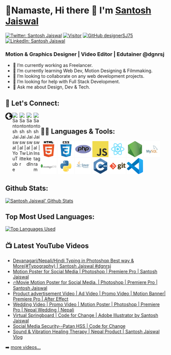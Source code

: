 # 🙏Namaste, Hi there 👋 I'm [Santosh Jaiswal](https://instagram.com/dgnrsj)
[![Twitter: Santosh Jaiswal](https://img.shields.io/twitter/follow/dgnrsj?style=social)](https://twitter.com//dgnrsj)
[![Visitor](https://visitor-badge.laobi.icu/badge?page_id=designerSJ75.designerSJ75)](https://github.com/designerSJ75)
[![GitHub designerSJ75](https://img.shields.io/github/followers/designerSJ75?label=follow&style=social)](https://github.com/designerSJ75)
[![LinkedIn: Santosh Jaiswal](https://img.shields.io/badge/SantoshJaiswal-blue?style=flat-square&logo=Linkedin&logoColor=white&link=https://www.linkedin.com/in/dgnrsj/)](https://www.linkedin.com/in/dgnrsj/)

### Motion & Graphics Designer | Video Editor | Edutainer @dgnrsj
- 🔭 I’m currently working as Freelancer.
- 🌱 I’m currently learning Web Dev, Motion Designing & Filmmaking.
- 👯 I’m looking to collaborate on any web development projects.
- 🤔 I’m looking for help with Full Stack Development.
- 💬 Ask me about Design, Dev & Tech.

## 🔗 Let's Connect:
[<img align="left" alt="Santosh Jaiswal | Web" width="22px" src="https://raw.githubusercontent.com/iconic/open-iconic/master/svg/globe.svg" />][website]
[<img align="left" alt="Santosh Jaiswal | YouTube" width="22px" src="https://cdn.jsdelivr.net/npm/simple-icons@v3/icons/youtube.svg" />][youtube]
[<img align="left" alt="Santosh Jaiswal | Twitter" width="22px" src="https://cdn.jsdelivr.net/npm/simple-icons@v3/icons/twitter.svg" />][twitter]
[<img align="left" alt="Santosh Jaiswal | LinkedIn" width="22px" src="https://cdn.jsdelivr.net/npm/simple-icons@v3/icons/linkedin.svg" />][linkedin]
[<img align="left" alt="Santosh Jaiswal | Instagram" width="22px" src="https://cdn.jsdelivr.net/npm/simple-icons@v3/icons/instagram.svg" />][instagram]
<br />

[website]: https://SantoshJaiswal.com.np
[twitter]: https://twitter.com/dgnrsj
[youtube]: https://youtube.com/SantoshJaiswal
[linkedin]: https://linkedin.com/in/dgnrsj
[instagram]: https://www.instagram.com/dgnrsj

## 👨‍💻 Languages & Tools:

<code><img height="50" src="https://raw.githubusercontent.com/github/explore/80688e429a7d4ef2fca1e82350fe8e3517d3494d/topics/html/html.png"></code>
<code><img height="50" src="https://raw.githubusercontent.com/github/explore/80688e429a7d4ef2fca1e82350fe8e3517d3494d/topics/css/css.png"></code>
<code><img height="50" src="https://raw.githubusercontent.com/github/explore/80688e429a7d4ef2fca1e82350fe8e3517d3494d/topics/php/php.png"></code>
<code><img height="50" src="https://raw.githubusercontent.com/github/explore/80688e429a7d4ef2fca1e82350fe8e3517d3494d/topics/javascript/javascript.png"></code>
<code><img height="50" src="https://raw.githubusercontent.com/github/explore/80688e429a7d4ef2fca1e82350fe8e3517d3494d/topics/react/react.png"></code>
<code><img height="50" src="https://raw.githubusercontent.com/github/explore/80688e429a7d4ef2fca1e82350fe8e3517d3494d/topics/nodejs/nodejs.png"></code>
<code><img height="50" src="https://raw.githubusercontent.com/github/explore/80688e429a7d4ef2fca1e82350fe8e3517d3494d/topics/mysql/mysql.png"></code>
<code><img height="50" src="https://raw.githubusercontent.com/github/explore/80688e429a7d4ef2fca1e82350fe8e3517d3494d/topics/mongodb/mongodb.png"></code>
<code><img height="50" src="https://raw.githubusercontent.com/github/explore/80688e429a7d4ef2fca1e82350fe8e3517d3494d/topics/python/python.png"></code>
<code><img height="50" src="https://raw.githubusercontent.com/github/explore/80688e429a7d4ef2fca1e82350fe8e3517d3494d/topics/java/java.png"></code>
<code><img height="50" src="https://raw.githubusercontent.com/github/explore/80688e429a7d4ef2fca1e82350fe8e3517d3494d/topics/cpp/cpp.png"></code>
<code><img height="50" src="https://raw.githubusercontent.com/github/explore/80688e429a7d4ef2fca1e82350fe8e3517d3494d/topics/git/git.png"></code>
<code><img height="50" src="https://raw.githubusercontent.com/github/explore/80688e429a7d4ef2fca1e82350fe8e3517d3494d/topics/visual-studio-code/visual-studio-code.png"></code>
<br />

## Github Stats:

[![Santosh Jaiswal' Github Stats](https://github-readme-stats.vercel.app/api?username=designerSJ75&count_private=true&theme=default&show_icons=true)](https://github.com/designerSJ75)

## Top Most Used Languages:

[![Top Languages Used](https://github-readme-stats.vercel.app/api/top-langs/?username=designerSJ75&layout=compact&theme=green-white)](https://github.com/designerSJ75)

## 📺 Latest YouTube Videos
<!-- YOUTUBE:START -->
- [Devanagari/Nepali/Hindi Typing in Photoshop Best way &amp; More&lpar;#Typography&rpar; | Santosh Jaiswal #dgnrsj](https://www.youtube.com/watch?v=KCz4JHqwSxI)
- [Motion Poster for Social Media | Photoshop | Premiere Pro | Santosh Jaiswal](https://www.youtube.com/watch?v=QssMgGong2c)
- [🔥Movie Motion Poster for Social Media. | Photoshop | Premiere Pro | Santosh Jaiswal](https://www.youtube.com/watch?v=vLZwtnLAxoA)
- [Product advertisement Video | Ad Video | Promo Video | Motion Banner| Premiere Pro | After Effect](https://www.youtube.com/watch?v=UZorv-BvSNc)
- [Wedding Video | Promo Video | Motion Poster | Photoshop | Premiere Pro | Nepal Wedding | Nepali](https://www.youtube.com/watch?v=pD2wT3R4pYo)
- [Virtual Springboard | Code for Change | Adobe Illustrator by Santosh Jaiswal](https://www.youtube.com/watch?v=we37C0w5oLo)
- [Social Media Security--Patan HSS | Code for Change](https://www.youtube.com/watch?v=SFZCcHICU5c)
- [Sound &amp; Vibration Healing Therapy | Nepal Product | Santosh Jaiswal Vlog](https://www.youtube.com/watch?v=Zk64RZ4eNas)
<!-- YOUTUBE:END -->
➡️ [more videos...](https://youtube.com/SantoshJaiswal)
<!--
**designerSJ75/designerSJ75** is a ✨ _special_ ✨ repository because its `README.md` (this file) appears on your GitHub profile.

Here are some ideas to get you started:

- 🔭 I’m currently working on ...
- 🌱 I’m currently learning ...
- 👯 I’m looking to collaborate on ...
- 🤔 I’m looking for help with ...
- 💬 Ask me about ...
- 📫 How to reach me: ...
- 😄 Pronouns: ...
- ⚡ Fun fact: ...
-->

